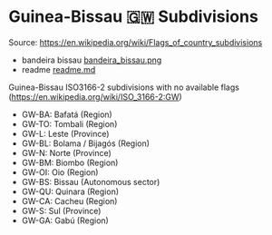 # Guinea-Bissau 🇬🇼 Subdivisions

Source: https://en.wikipedia.org/wiki/Flags_of_country_subdivisions

* bandeira bissau [bandeira_bissau.png](https://github.com/amckenna41/iso3166-flag-icons/blob/main/iso3166-2-icons/GW/bandeira_bissau.png)
* readme [readme.md](https://github.com/amckenna41/iso3166-flag-icons/blob/main/iso3166-2-icons/GW/readme.md)

Guinea-Bissau ISO3166-2 subdivisions with no available flags (https://en.wikipedia.org/wiki/ISO_3166-2:GW)

* GW-BA: Bafatá (Region)
* GW-TO: Tombali (Region)
* GW-L: Leste (Province)
* GW-BL: Bolama / Bijagós (Region)
* GW-N: Norte (Province)
* GW-BM: Biombo (Region)
* GW-OI: Oio (Region)
* GW-BS: Bissau (Autonomous sector)
* GW-QU: Quinara (Region)
* GW-CA: Cacheu (Region)
* GW-S: Sul (Province)
* GW-GA: Gabú (Region)